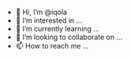 - 👋 Hi, I’m @iqola
- 👀 I’m interested in ...
- 🌱 I’m currently learning ...
- 💞️ I’m looking to collaborate on ...
- 📫 How to reach me ...

<!---
iqola/iqola is a ✨ special ✨ repository because its `README.md` (this file) appears on your GitHub profile.
You can click the Preview link to take a look at your changes.
--->
